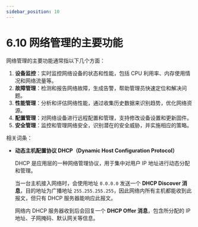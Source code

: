 ```yaml
---
sidebar_position: 10
---
```


# 6.10 网络管理的主要功能

网络管理的主要功能通常指以下几个方面：

1. **设备监控**：实时监控网络设备的状态和性能，包括 CPU 利用率、内存使用情况和网络流量等。
2. **故障管理**：检测和报告网络故障，生成告警，帮助管理员快速定位和解决问题。
3. **性能管理**：分析和评估网络性能，通过收集历史数据来识别趋势，优化网络资源。
4. **配置管理**：对网络设备进行远程配置和管理，支持修改设备设置和更新固件。
5. **安全管理**：监控和管理网络安全，识别潜在的安全威胁，并实施相应的策略。

相关词条：

+ **动态主机配置协议 DHCP（Dynamic Host Configuration Protocol）**

  DHCP 是应用层的一种网络管理协议，用于集中对用户 IP 地址进行动态分配和管理。

  当一台主机接入网络时，会使用地址 `0.0.0.0` 发送一个 **DHCP Discover 消息**，目的地址为广播地址 `255.255.255.255`，因此网络内所有主机都能收到此报文，但只有 DHCP 服务器能响应此报文。

  网络内 DHCP 服务器收到后会回复一个 **DHCP Offer 消息**，包含所分配的 IP 地址、子网掩码、默认网关等信息。